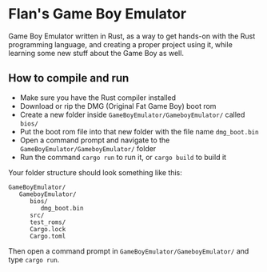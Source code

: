 # Flan's Game Boy Emulator
 Game Boy Emulator written in Rust, as a way to get hands-on with the Rust programming language, and creating a proper project using it, while learning some new stuff about the Game Boy as well.
 
## How to compile and run
 - Make sure you have the Rust compiler installed
 - Download or rip the DMG (Original Fat Game Boy) boot rom
 - Create a new folder inside `GameBoyEmulator/GameboyEmulator/` called `bios/`
 - Put the boot rom file into that new folder with the file name `dmg_boot.bin`
 - Open a command prompt and navigate to the `GameBoyEmulator/GameboyEmulator/` folder
 - Run the command `cargo run` to run it, or `cargo build` to build it

 Your folder structure should look something like this:
```
GameBoyEmulator/
   GameboyEmulator/
      bios/
         dmg_boot.bin
      src/
      test_roms/
      Cargo.lock
      Cargo.toml
   ```
           
 Then open a command prompt in `GameBoyEmulator/GameboyEmulator/` and type `cargo run`.
